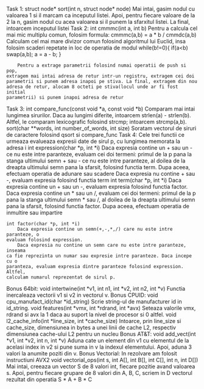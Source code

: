Task 1:
    struct node* sort(int n, struct node* node)
        Mai intai, gasim nodul cu valoarea 1 si il marcam ca inceputul listei.
    Apoi, pentru fiecare valoare de la 2 la n, gasim nodul cu acea valoarea si
    il punem la sfarxitul listei. La final, intoarcem inceputul listei
Task 2:
    int cmmmc(int a, int b)
        Pentru a calcula cel mai mic multiplu comun, folosim formula:
        cmmmc(a,b) = a * b / cmmdc(a,b)
        Calculam cel mai mare divizor comun folosind algoritmul lui Euclid, insa
    folosim scaderi repetate in loc de operatia de modul
        while(b!=0){
            if(a<b)
                swap(a,b);
            a = a - b;
        }

        Pentru a extrage parametrii folosind numai operatii de push si pop,
    extragem mai intai adresa de retur intr-un registru, extragem cei doi 
    parametrii si punem adresa inapoi pe stiva. La final, extragem din nou 
    adresa de retur, alocam 8 octeti pe stiva(locul unde ar fi fost initial
    parametrii) si punem inapoi adresa de retur
Task 3:
    int compare_func(const void *a, const void *b)
        Comparam mai intai lungimea sirurilor. Daca au lungimi diferite, 
    intoarcem strlen(a) - strlen(b). Altfel, le comparam lexicografic folosind
    strcmp; intoarcem strcmp(a,b).
    sort(char **words, int number_of_words, int size)
        Soratam vectorul de siruri de caractere folosind qsort si compare_func
Task 4:
        Cele trei functii ce urmeaza evalueaza expresii date de sirul p,
    cu lungimea memorata la adresa i 
    int expression(char *p, int *i)
        Daca expresia contine un + sau un - ce nu este intre paranteze, 
    evaluam cei doi termeni: primul de la p pana la stanga ultimului semn + 
    sau - ce nu este intre paranteze, al doilea de la dreapta ultimului semn 
    pana la sfarsit, folosind functia term. Dupa aceea, efectuam operatia de 
    adunare sau scadere
        Daca expresia nu contine + sau -, evaluam expresia folosind 
    functia term
    int term(char *p, int *i)
        Daca expresia contine un + sau un -, evaluam expresia folosind functia
    factor.
        Daca expresia contine un * sau un /, evaluam cei doi termeni: 
    primul de la p pana la stanga ultimului semn * sau /, al doilea de la 
    dreapta ultimului semn pana la sfarsit, folosind functia factor. Dupa aceea,
    efectuam operatia de inmultire sau impartire
        
    int factor(char *p, int *i)
        Daca expresia contine un semn(+,-,*,/) care nu este intre paranteze, o
    evaluam folosind expression.
        Daca expresia nu contine un semn care nu este intre paranteze, inseama
    ca fie reprezinta un numar sau expresie intre paranteze. Daca incepe cu o 
    paranteza, evaluam expresia dintre paranteze folosind expression. Altfel, 
    calculam numarul reprezentat de sirul p.

Bonus 64bit:
    void intertwine(int *v1, int n1, int *v2, int n2, int *v)
        Functia inercaleaza vectorii v1 si v2 in vectorul v.
Bonus CPUID:
    void cpu_manufact_id(char *id_string)
        Scrie string-ul de manufacturer id in id_string.
    void features(int *vmx, int *rdrand, int *avx)
        Seteaza valorile vmx, rdrand si avx la 1 daca au suport la nivel de 
    procesor si 0 altfel.
    void l2_cache_info(int *line_size, int *cache_size)
        Intoarce, prin line_size si cache_size, dimensiunea in bytes a unei 
    linii de cache L2, respectiv dimensiunea cache-ului L2 pentru un nucleu
Bonus AT&T:
    void add_vect(int *v1, int *v2, int n, int *v)
        Aduna cate un element din v1 cu elementul de la acelasi index in v2 si
    pune suma in v la indexul elementului. Apoi, aduna 3 valori la anumite 
    poziti din v.
Bonus Vectorial:
    In rezolvare am folosit instructiuni AVX2
    void vectorial_ops(int s, int A[], int B[], int C[], int n, int D[])
        Mai intai, creeaza un vector S de 8 valori int, fiecare pozitie avand 
    valoarea s. Apoi, pentru fiecare grupare de 8 valori din A, B, C, scriem in
    D vectorul rezultat din operatia S * A + B * C    